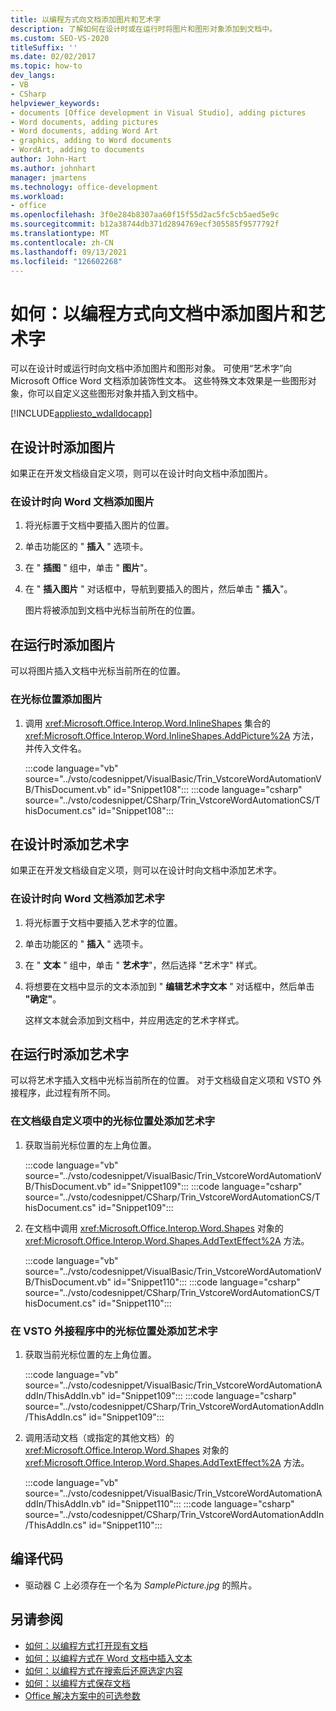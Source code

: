 ```yaml
---
title: 以编程方式向文档添加图片和艺术字
description: 了解如何在设计时或在运行时将图片和图形对象添加到文档中。
ms.custom: SEO-VS-2020
titleSuffix: ''
ms.date: 02/02/2017
ms.topic: how-to
dev_langs:
- VB
- CSharp
helpviewer_keywords:
- documents [Office development in Visual Studio], adding pictures
- Word documents, adding pictures
- Word documents, adding Word Art
- graphics, adding to Word documents
- WordArt, adding to documents
author: John-Hart
ms.author: johnhart
manager: jmartens
ms.technology: office-development
ms.workload:
- office
ms.openlocfilehash: 3f0e284b8307aa60f15f55d2ac5fc5cb5aed5e9c
ms.sourcegitcommit: b12a38744db371d2894769ecf305585f9577792f
ms.translationtype: MT
ms.contentlocale: zh-CN
ms.lasthandoff: 09/13/2021
ms.locfileid: "126602268"
---
```

# <a name="how-to-programmatically-add-pictures-and-word-art-to-documents"></a>如何：以编程方式向文档中添加图片和艺术字
  可以在设计时或运行时向文档中添加图片和图形对象。 可使用“艺术字”向 Microsoft Office Word 文档添加装饰性文本。 这些特殊文本效果是一些图形对象，你可以自定义这些图形对象并插入到文档中。

 [!INCLUDE[appliesto_wdalldocapp](../vsto/includes/appliesto-wdalldocapp-md.md)]

## <a name="add-a-picture-at-design-time"></a>在设计时添加图片
 如果正在开发文档级自定义项，则可以在设计时向文档中添加图片。

### <a name="to-add-a-picture-to-a-word-document-at-design-time"></a>在设计时向 Word 文档添加图片

1. 将光标置于文档中要插入图片的位置。

2. 单击功能区的 " **插入** " 选项卡。

3. 在 " **插图** " 组中，单击 " **图片**"。

4. 在 " **插入图片** " 对话框中，导航到要插入的图片，然后单击 " **插入**"。

     图片将被添加到文档中光标当前所在的位置。

## <a name="add-a-picture-at-run-time"></a>在运行时添加图片
 可以将图片插入文档中光标当前所在的位置。

### <a name="to-add-a-picture-at-the-cursor-location"></a>在光标位置添加图片

1. 调用 <xref:Microsoft.Office.Interop.Word.InlineShapes> 集合的 <xref:Microsoft.Office.Interop.Word.InlineShapes.AddPicture%2A> 方法，并传入文件名。

     :::code language="vb" source="../vsto/codesnippet/VisualBasic/Trin_VstcoreWordAutomationVB/ThisDocument.vb" id="Snippet108":::
     :::code language="csharp" source="../vsto/codesnippet/CSharp/Trin_VstcoreWordAutomationCS/ThisDocument.cs" id="Snippet108":::

## <a name="add-wordart-at-design-time"></a>在设计时添加艺术字
 如果正在开发文档级自定义项，则可以在设计时向文档中添加艺术字。

### <a name="to-add-wordart-to-a-word-document-at-design-time"></a>在设计时向 Word 文档添加艺术字

1. 将光标置于文档中要插入艺术字的位置。

2. 单击功能区的 " **插入** " 选项卡。

3. 在 " **文本** " 组中，单击 " **艺术字**"，然后选择 "艺术字" 样式。

4. 将想要在文档中显示的文本添加到 " **编辑艺术字文本** " 对话框中，然后单击 **"确定"**。

     这样文本就会添加到文档中，并应用选定的艺术字样式。

## <a name="add-wordart-at-run-time"></a>在运行时添加艺术字
 可以将艺术字插入文档中光标当前所在的位置。 对于文档级自定义项和 VSTO 外接程序，此过程有所不同。

### <a name="to-add-wordart-at-the-cursor-location-in-a-document-level-customization"></a>在文档级自定义项中的光标位置处添加艺术字

1. 获取当前光标位置的左上角位置。

     :::code language="vb" source="../vsto/codesnippet/VisualBasic/Trin_VstcoreWordAutomationVB/ThisDocument.vb" id="Snippet109":::
     :::code language="csharp" source="../vsto/codesnippet/CSharp/Trin_VstcoreWordAutomationCS/ThisDocument.cs" id="Snippet109":::

2. 在文档中调用 <xref:Microsoft.Office.Interop.Word.Shapes> 对象的 <xref:Microsoft.Office.Interop.Word.Shapes.AddTextEffect%2A> 方法。

     :::code language="vb" source="../vsto/codesnippet/VisualBasic/Trin_VstcoreWordAutomationVB/ThisDocument.vb" id="Snippet110":::
     :::code language="csharp" source="../vsto/codesnippet/CSharp/Trin_VstcoreWordAutomationCS/ThisDocument.cs" id="Snippet110":::

### <a name="to-add-wordart-at-the-cursor-location-in-a-vsto-add-in"></a>在 VSTO 外接程序中的光标位置处添加艺术字

1. 获取当前光标位置的左上角位置。

     :::code language="vb" source="../vsto/codesnippet/VisualBasic/Trin_VstcoreWordAutomationAddIn/ThisAddIn.vb" id="Snippet109":::
     :::code language="csharp" source="../vsto/codesnippet/CSharp/Trin_VstcoreWordAutomationAddIn/ThisAddIn.cs" id="Snippet109":::

2. 调用活动文档（或指定的其他文档）的 <xref:Microsoft.Office.Interop.Word.Shapes> 对象的 <xref:Microsoft.Office.Interop.Word.Shapes.AddTextEffect%2A> 方法。

     :::code language="vb" source="../vsto/codesnippet/VisualBasic/Trin_VstcoreWordAutomationAddIn/ThisAddIn.vb" id="Snippet110":::
     :::code language="csharp" source="../vsto/codesnippet/CSharp/Trin_VstcoreWordAutomationAddIn/ThisAddIn.cs" id="Snippet110":::

## <a name="compile-the-code"></a>编译代码

- 驱动器 C 上必须存在一个名为 *SamplePicture.jpg* 的照片。

## <a name="see-also"></a>另请参阅
- [如何：以编程方式打开现有文档](../vsto/how-to-programmatically-open-existing-documents.md)
- [如何：以编程方式在 Word 文档中插入文本](../vsto/how-to-programmatically-insert-text-into-word-documents.md)
- [如何：以编程方式在搜索后还原选定内容](../vsto/how-to-programmatically-restore-selections-after-searches.md)
- [如何：以编程方式保存文档](../vsto/how-to-programmatically-save-documents.md)
- [Office 解决方案中的可选参数](../vsto/optional-parameters-in-office-solutions.md)
